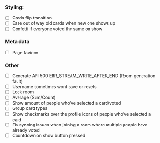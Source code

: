 ### Styling:
- [ ] Cards flip transition
- [ ] Ease out of way old cards when new one shows up
- [ ] Confetti if everyone voted the same on show

### Meta data
- [ ] Page favicon

### Other
- [ ] Generate API 500 ERR_STREAM_WRITE_AFTER_END (Room generation fault)
- [ ] Username sometimes wont save or resets
- [ ] Lock room
- [ ] Average (Sum/Count)
- [ ] Show amount of people who've selected a card/voted
- [ ] Group card types
- [ ] Show checkmarks over the profile icons of people who've selected a card
- [ ] Fix syncing issues when joining a room where multiple people have already voted
- [ ] Countdown on show button pressed
